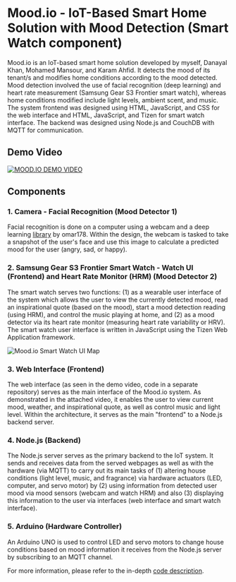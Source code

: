 # Mood.io - IoT-Based Smart Home Solution with Mood Detection (Smart Watch component)
Mood.io is an IoT-based smart home solution developed by myself, Danayal Khan, Mohamed Mansour, and Karam Ahfid. It detects the mood of its tenant/s and modifies home conditions according to the mood detected. Mood detection involved the use of facial recognition (deep learning) and heart rate measurement (Samsung Gear S3 Frontier smart watch), whereas home conditions modified include light levels, ambient scent, and music. The system frontend was designed using HTML, JavaScript, and CSS for the web interface and HTML, JavaScript, and Tizen for smart watch interface. The backend was designed using Node.js and CouchDB with MQTT for communication.

## Demo Video

[![MOOD.IO DEMO VIDEO](http://img.youtube.com/vi/lnXVw-Ndilk/0.jpg)](http://www.youtube.com/watch?v=lnXVw-Ndilk)

## Components

### 1. Camera - Facial Recognition (Mood Detector 1)
Facial recognition is done on a computer using a webcam and a deep learning [library](https://github.com/omar178/Emotion-recognition) by omar178. Within the design, the webcam is tasked to take a snapshot of the user's face and use this image to calculate a predicted mood for the user (angry, sad, or happy).

### 2. Samsung Gear S3 Frontier Smart Watch - Watch UI (Frontend) and Heart Rate Monitor (HRM) (Mood Detector 2)
The smart watch serves two functions: (1) as a wearable user interface of the system which allows the user to view the currently detected mood, read an inspirational quote (based on the mood), start a mood detection reading (using HRM), and control the music playing at home, and (2) as a mood detector via its heart rate monitor (measuring heart rate variability or HRV). The smart watch user interface is written in JavaScript using the Tizen Web Application framework. 

![Mood.io Smart Watch UI Map](https://github.com/BrylleGomez/moodio_watch/blob/working/watch_uimap.png)

### 3. Web Interface (Frontend)
The web interface (as seen in the demo video, code in a separate repository) serves as the main interface of the Mood.io system. As demonstrated in the attached video, it enables the user to view current mood, weather, and inspirational quote, as well as control music and light level. Within the architecture, it serves as the main "frontend" to a Node.js backend server.

### 4. Node.js (Backend)
The Node.js server serves as the primary backend to the IoT system. It sends and receives data from the served webpages as well as with the hardware (via MQTT) to carry out its main tasks of (1) altering house conditions (light level, music, and fragrance) via hardware actuators (LED, computer, and servo motor) by (2) using information from detected user mood via mood sensors (webcam and watch HRM) and also (3) displaying this information to the user via interfaces (web interface and smart watch interface).

### 5. Arduino (Hardware Controller)
An Arduino UNO is used to control LED and servo motors to change house conditions based on mood information it receives from the Node.js server by subscribing to an MQTT channel. 

For more information, please refer to the in-depth [code description](../master/FILENAME.docx).
